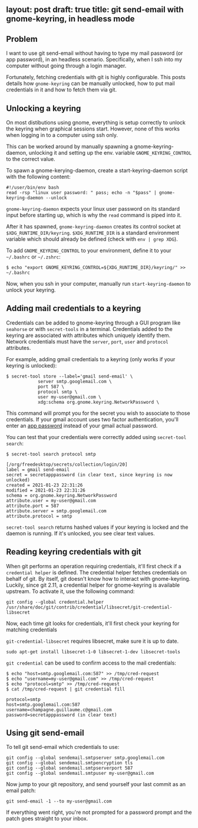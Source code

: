 layout: post
draft: true
title: git send-email with gnome-keyring, in headless mode
---

## Problem

I want to use git send-email without having to type my mail password (or app password), in an headless scenario. Specifically, when I ssh into my computer without going through a login manager.

Fortunately, fetching credentials with git is highly configurable. This posts details how `gnome-keyring` can be manually unlocked, how to put mail credentials in it and how to fetch them via git.

## Unlocking a keyring

On most distibutions using gnome, everything is setup correctly to unlock the keyring when graphical sessions start. However, none of this works when logging in to a computer using ssh only.

This can be worked around by manually spawning a gnome-keyring-daemon, unlocking it and setting up the env. variable `GNOME_KEYRING_CONTROL` to the correct value.

To spawn a gnome-kerying-daemon, create a start-keyring-daemon script with the following content:

```
#!/user/bin/env bash
read -rsp "linux user password: " pass; echo -n "$pass" | gnome-keyring-daemon --unlock
```

`gnome-keyring-daemon` expects your linux user password on its standard input before starting up, which is why the `read` command is piped into it.

After it has spawned, `gnome-keyring-daemon` creates its control socket at `$XDG_RUNTIME_DIR/keyring`. `$XDG_RUNTIME_DIR` is a standard environment variable which should already be defined (check with `env | grep XDG`).

To add `GNOME_KEYRING_CONTROL` to your environment, define it to your `~/.bashrc` or `~/.zshrc`:

```
$ echo "export GNOME_KEYRING_CONTROL=${XDG_RUNTIME_DIR}/keyring/" >> ~/.bashrc
```

Now, when you ssh in your computer, manually run `start-keyring-daemon` to unlock your keyring.

## Adding mail credentials to a keyring

Credentials can be added to gnome-keyring through a GUI program like `seahorse` or with `secret-tools` in a terminal. Credentials added to the keyring are associated with attributes which uniquely identify them. Network credentials must have the `server`, `port`, `user` and `protocol` attributes.

For example, adding gmail credentials to a keyring (only works if your keyring is unlocked):

```
$ secret-tool store --label='gmail send-email' \
            server smtp.googlemail.com \
            port 587 \
            protocol smtp \
            user my-user@gmail.com \
            xdg:schema org.gnome.keyring.NetworkPassword \
```

This command will prompt you for the secret you wish to associate to those credentials. If your gmail account uses two factor authentication, you'll enter an [app password]() instead of your gmail actual password.

You can test that your credentials were correctly added using `secret-tool search`:

```
$ secret-tool search protocol smtp

[/org/freedesktop/secrets/collection/login/20]
label = gmail send-email
secret = secretapppassword (in clear text, since keyring is now unlocked)
created = 2021-01-23 22:31:26
modified = 2021-01-23 22:31:26
schema = org.gnome.keyring.NetworkPassword
attribute.user = my-user@gmail.com
attribute.port = 587
attribute.server = smtp.googlemail.com
attribute.protocol = smtp
```

`secret-tool search` returns hashed values if your keyring is locked and the daemon is running. If it's unlocked, you see clear text values.

## Reading keyring credentials with git

When git performs an operation requiring credentials, it'll first check if a `credential helper` is defined. The credential helper fetches credentials on behalf of git. By itself, git doesn't know how to interact with gnome-keyring. Luckily, since git 2.11, a credential helper for gnome-keyring is available upstream. To activate it, use the following command:

```
git config --global credential.helper /usr/share/doc/git/contrib/credential/libsecret/git-credential-libsecret
```

Now, each time git looks for credentials, it'll first check your keyring for matching credentials 

`git-credential-libsecret` requires libsecret, make sure it is up to date.

```
sudo apt-get install libsecret-1-0 libsecret-1-dev libsecret-tools
```

`git credential` can be used to confirm access to the mail credentials:

```
$ echo "host=smtp.googlemail.com:587" >> /tmp/cred-request
$ echo "username=my-user@gmail.com" >> /tmp/cred-request
$ echo "protocol=smtp" >> /tmp/cred-request
$ cat /tmp/cred-request | git credential fill

protocol=smtp
host=smtp.googlemail.com:587
username=champagne.guillaume.c@gmail.com
password=secretapppassword (in clear text)
```

## Using git send-email
To tell git send-email which credentials to use:

```
git config --global sendemail.smtpserver smtp.googlemail.com
git config --global sendemail.smtpencryption tls
git config --global sendemail.smtpserverport 587
git config --global sendemail.smtpuser my-user@gmail.com
```

Now jump to your git repository, and send yourself your last commit as an email patch:
```
git send-email -1 --to my-user@gmail.com
```

If everything went right, you're not prompted for a password prompt and the patch goes straight to your inbox.
